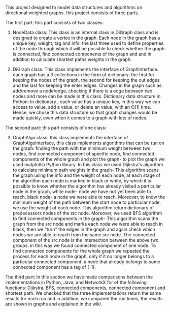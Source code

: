 
This project designed to model data structures and algorithms on directional weighted graphs.
this project consists of three parts.

The first part:
 this part consists of two classes:

1. NodeData class: This class is an internal class in DiGraph class and is designed to create a
 vertex in the graph. Each node in the graph has a unique key, weight, tag and info, the last three used 
to define properties of the node through which it will be possible to check whether 
the graph is connected, find connected components of the graph and
and in addition to calculate shortest paths weights in the graph.

2. DiGraph class: This class implements the interface of GraphInterface. each graph has a 3 collections in the form of dictionary:
 the first for keeping the nodes of the graph, the second for keeping the out edges and the last
 for keeping the enter edges. 
Changes in the graph such as: add/remove a node/edge, checking if there is a edge between two
 nodes and more can be made in this class. 
Dictionary data structure in Python: In dictionary , each value has a unique key, 
in this way we can access to value, add a value, or delete an value, with an O(1) time. 
Hence, we chose this data structure so that graph changes would be made quickly, even when it comes to a graph with lots of nodes.

The second part:
this part consists of one class:

3. GraphAlgo class: this class implements the interface of GraphAlgoInterface, this class implements algorithms that can be run on the graph:
 finding the path with the minimum weight between two nodes, find connected component of specific node,
 find  connected components of the whole graph and plot the graph- to plot the graph we used matplotlib Python library.
 In this class we used Dijkstra's algorithm to calculate minimum  path weights in the graph- 
This algorithm scans the graph using the info and the weight of each node, at each stage
of the algorithm each node is marked in black or white, by which it is possible to know whether the algorithm has already visited a particular node in the graph, 
white node-  node we have not yet been able to reach, black node- a node we were able to reach.
 Moreover, to know the minimum weight of the path between the start node to particular node, we use the weight of each node.
 This algorithm return dictionary of predecessors nodes of the src node.
Moreover, we used BFS algorithm to find connected components in the graph- This algorithm scans the graph
 from the src node and marks each node we were able to reach in black, then we "turn" the edges 
in the graph and again check which nodes we are able to reach from the same src node.
The connected component of the src node is the intersection between the above two groups.
in this way we found connected component of one node.
To find connected components for the whole graph we repeated the process for each node in the graph,
 only if it no longer belongs to a particular connected component,
 a node that already belongs to some connected component has a tag of (-1).

The third part:
In this section we have made comparisons between the implementations in Python, Java, and NetworkX for of the following functions:
Dijkstra, BFS,  connected components,  connected component and shortest path.
We checked that the three implementations return the same results for each run and in addition, 
we compared the run times, the results are shown in graphs and explained in the wiki.




